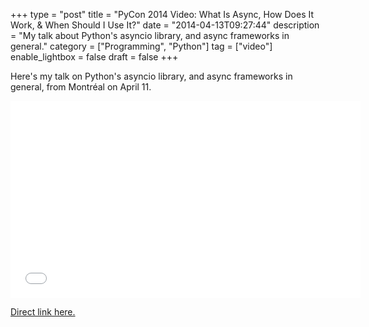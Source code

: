 +++
type = "post"
title = "PyCon 2014 Video: What Is Async, How Does It Work, & When Should I Use It?"
date = "2014-04-13T09:27:44"
description = "My talk about Python's asyncio library, and async frameworks in general."
category = ["Programming", "Python"]
tag = ["video"]
enable_lightbox = false
draft = false
+++

<p>Here's my talk on Python's asyncio library, and async frameworks in general, from Montr&eacute;al on April 11.</p>
<iframe width="560" height="315" src="//www.youtube.com/embed/9WV7juNmyE8" frameborder="0" allowfullscreen></iframe>

<p><a href="https://www.youtube.com/watch?v=9WV7juNmyE8">Direct link here.</a></p>
